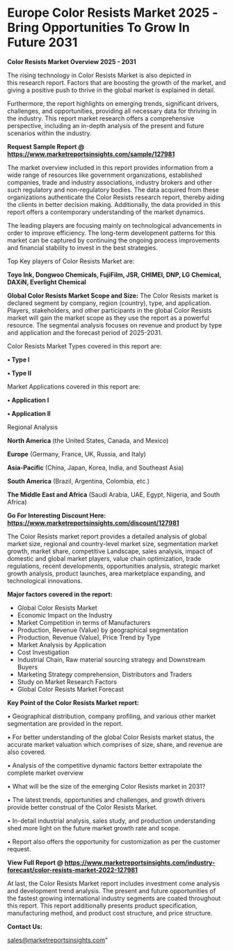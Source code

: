   # Europe Color Resists Market 2025 -Bring Opportunities To Grow In Future 2031

<Strong> Color Resists Market Overview 2025 - 2031</strong>

The rising technology in Color Resists Market is also depicted in this research report. Factors that are boosting the growth of the market, and giving a positive push to thrive in the global market is explained in detail.

Furthermore, the report highlights on emerging trends, significant drivers, challenges, and opportunities, providing all necessary data for thriving in the industry. This report market research offers a comprehensive perspective, including an in-depth analysis of the present and future scenarios within the industry.

<strong>Request Sample Report @ <a href=https://www.marketreportsinsights.com/sample/127981>https://www.marketreportsinsights.com/sample/127981</a></strong>

The market overview included in this report provides information from a wide range of resources like government organizations, established companies, trade and industry associations, industry brokers and other such regulatory and non-regulatory bodies. The data acquired from these organizations authenticate the Color Resists research report, thereby aiding the clients in better decision making. Additionally, the data provided in this report offers a contemporary understanding of the market dynamics.

The leading players are focusing mainly on technological advancements in order to improve efficiency. The long-term development patterns for this market can be captured by continuing the ongoing process improvements and financial stability to invest in the best strategies.

Top Key players of Color Resists Market are:

<strong>Toyo Ink, Dongwoo Chemicals, FujiFilm, JSR, CHIMEI, DNP, LG Chemical, DAXiN, Everlight Chemical</strong>

<strong><b>Global Color Resists Market Scope and Size:</b></strong>
The Color Resists market is declared segment by company, region (country), type, and application. Players, stakeholders, and other participants in the global Color Resists market will gain the market scope as they use the report as a powerful resource. The segmental analysis focuses on revenue and product by type and application and the forecast period of 2025-2031.

Color Resists Market Types covered in this report are:

<strong>• Type I

• Type II</strong>

Market Applications covered in this report are:

<strong>• Application I

• Application II</strong> 

Regional Analysis

<strong>North America</strong> (the United States, Canada, and Mexico)

<strong>Europe</strong> (Germany, France, UK, Russia, and Italy)

<strong>Asia-Pacific</strong> (China, Japan, Korea, India, and Southeast Asia)

<strong>South America</strong> (Brazil, Argentina, Colombia, etc.)

<strong>The Middle East and Africa</strong> (Saudi Arabia, UAE, Egypt, Nigeria, and South Africa)

<strong>Go For Interesting Discount Here: <a href=https://www.marketreportsinsights.com/discount/127981>https://www.marketreportsinsights.com/discount/127981</a></strong>

The Color Resists market report provides a detailed analysis of global market size, regional and country-level market size, segmentation market growth, market share, competitive Landscape, sales analysis, impact of domestic and global market players, value chain optimization, trade regulations, recent developments, opportunities analysis, strategic market growth analysis, product launches, area marketplace expanding, and technological innovations.

<strong><b>Major factors covered in the report:</b></strong>
<ul>
  <li>Global Color Resists Market </li>
  <li>Economic Impact on the Industry</li>
  <li>Market Competition in terms of Manufacturers</li>
  <li>Production, Revenue (Value) by geographical segmentation</li>
  <li>Production, Revenue (Value), Price Trend by Type</li>
  <li>Market Analysis by Application</li>
  <li>Cost Investigation</li>
  <li>Industrial Chain, Raw material sourcing strategy and Downstream Buyers</li>
  <li>Marketing Strategy comprehension, Distributors and Traders</li>
  <li>Study on Market Research Factors</li>
  <li>Global Color Resists Market Forecast</li>
</ul>

<strong><b>Key Point of the Color Resists Market report:</b></strong>

• Geographical distribution, company profiling, and various other market segmentation are provided in the report.

• For better understanding of the global Color Resists market status, the accurate market valuation which comprises of size, share, and revenue are also covered.

• Analysis of the competitive dynamic factors better extrapolate the complete market overview

• What will be the size of the emerging Color Resists market in 2031?

• The latest trends, opportunities and challenges, and growth drivers provide better construal of the Color Resists Market.

• In-detail industrial analysis, sales study, and production understanding shed more light on the future market growth rate and scope.

• Report also offers the opportunity for customization as per the customer request.

<strong><b>View Full Report @ <a href=https://www.marketreportsinsights.com/industry-forecast/color-resists-market-2022-127981>https://www.marketreportsinsights.com/industry-forecast/color-resists-market-2022-127981</a></b></strong>


At last, the Color Resists Market report includes investment come analysis and development trend analysis. The present and future opportunities of the fastest growing international industry segments are coated throughout this report. This report additionally presents product specification, manufacturing method, and product cost structure, and price structure.

<strong>Contact Us:</strong>

sales@marketreportsinsights.com"
